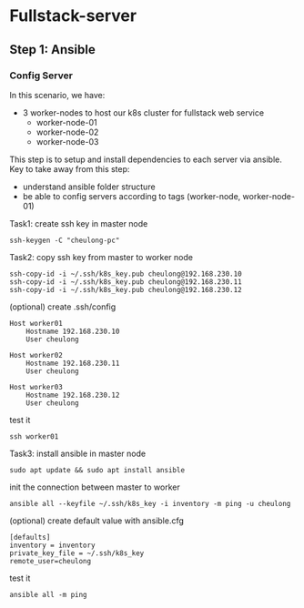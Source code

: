 # Fullstack-server

## Step 1: Ansible
### Config Server


In this scenario, we have:
- 3 worker-nodes to host our k8s cluster for fullstack web service
    - worker-node-01 
    - worker-node-02 
    - worker-node-03

This step is to setup and install dependencies to each server via ansible.
Key to take away from this step:
- understand ansible folder structure
- be able to config servers according to tags (worker-node, worker-node-01)

Task1: create ssh key in master node

``` 
ssh-keygen -C "cheulong-pc"
```

Task2: copy ssh key from master to worker node

```
ssh-copy-id -i ~/.ssh/k8s_key.pub cheulong@192.168.230.10
ssh-copy-id -i ~/.ssh/k8s_key.pub cheulong@192.168.230.11
ssh-copy-id -i ~/.ssh/k8s_key.pub cheulong@192.168.230.12
```
(optional) create .ssh/config
```
Host worker01
    Hostname 192.168.230.10
    User cheulong

Host worker02
    Hostname 192.168.230.11
    User cheulong

Host worker03
    Hostname 192.168.230.12
    User cheulong
```
test it
```
ssh worker01
```
Task3: install ansible in master node
```
sudo apt update && sudo apt install ansible
```
init the connection between master to worker
```
ansible all --keyfile ~/.ssh/k8s_key -i inventory -m ping -u cheulong
```
(optional) create default value with ansible.cfg
```
[defaults]
inventory = inventory
private_key_file = ~/.ssh/k8s_key
remote_user=cheulong
```
test it
```
ansible all -m ping
```
